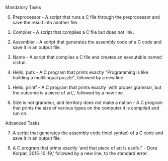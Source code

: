 Mandatory Tasks

0. Preprocessor - A script that runs a C file through the preprocessor and save the result into another file.

1. Compiler - A script that compiles a C file but does not link.

2. Assembler - A script that generates the assembly code of a C code and save it in an output file.

3. Name - A script that compiles a C file and creates an executable named cisfun.

4. Hello, puts - A C program that prints exactly "Programming is like building a multilingual puzzle", followed by a new line.

5. Hello, printf - A C program that prints exactly 'with proper grammar, but the outcome is a piece of art,', followed by a new line.

6. Size is not grandeur, and territory does not make a nation - A C program that prints the size of various types on the computer it is compiled and run on.

Advanced Tasks

7. A script that generates the assembly code (Intel syntax) of a C code and save it in an output file.

8. A C program that prints exactly 'and that piece of art is useful" - Dora Korpar, 2015-10-19,' followed by a new line, to the standard error.
